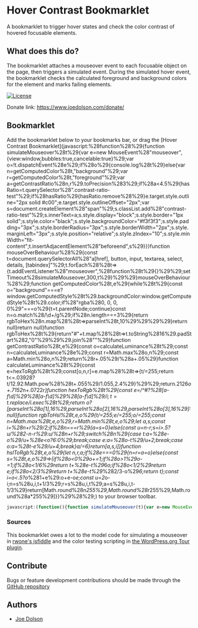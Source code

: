 # Hover Contrast Bookmarklet

A bookmarklet to trigger hover states and check the color contrast of hovered focusable elements.

## What does this do?

The bookmarklet attaches a mouseover event to each focusable object on the page, then triggers a simulated event. During the simulated hover event, the bookmarklet checks the calculated foreground and background colors for the element and marks failing elements.

[![License](https://img.shields.io/badge/license-GPL--2.0%2B-green.svg)](https://www.gnu.org/license/gpl-2.0.html)

Donate link: https://www.joedolson.com/donate/

## Bookmarklet

Add the bookmarklet below to your bookmarks bar, or drag the [Hover Contrast Bookmarklet](javascript:%28function%28%29{function simulateMouseover%28t%29{var e=new MouseEvent%28"mouseover",{view:window,bubbles:true,cancelable:true}%29;var o=!t.dispatchEvent%28e%29;if%28o%29{console.log%28t%29}else{var n=getComputedColor%28t,"background"%29;var r=getComputedColor%28t,"foreground"%29;var a=getContrastRatio%28n,r%29.toPrecision%283%29;if%28a<4.5%29{hasRatio=t.querySelector%28".contrast-ratio-test"%29;if%28hasRatio%29{hasRatio.remove%28%29}e.target.style.outline="2px solid #c00";e.target.style.outlineOffset="2px";var s=document.createElement%28"span"%29;s.classList.add%28"contrast-ratio-test"%29;s.innerText=a;s.style.display="block";s.style.border="1px solid";s.style.color="black";s.style.backgroundColor="#f3f3f3";s.style.padding="3px";s.style.borderRadius="3px";s.style.borderWidth="2px";s.style.marginLeft="3px";s.style.position="relative";s.style.zIndex="10";s.style.minWidth="fit-content";t.insertAdjacentElement%28"beforeend",s%29}}}function mouseOverBehaviour%28%29{const t=document.querySelectorAll%28"a[href], button, input, textarea, select, details, [tabindex]"%29;t.forEach%28%28t=>{t.addEventListener%28"mouseover",%28function%28t%29{}%29%29;setTimeout%28simulateMouseover,300,t%29}%29%29}mouseOverBehaviour%28%29;function getComputedColor%28t,e%29{while%28t%29{const o="background"===e?window.getComputedStyle%28t%29.backgroundColor:window.getComputedStyle%28t%29.color;if%28"rgba%280, 0, 0, 0%29"===o%29{t=t.parentNode;continue}const n=o.match%28/\d+/g%29;if%28n.length===3%29{return rgbToHex%28n.map%28%28t=>parseInt%28t,10%29%29%29%29}return null}return null}function rgbToHex%28t%29{return"#"+t.map%28%28t=>t.toString%2816%29.padStart%282,"0"%29%29%29.join%28""%29}function getContrastRatio%28t,e%29{const o=calculateLuminance%28t%29;const n=calculateLuminance%28e%29;const r=Math.max%28o,n%29;const a=Math.min%28o,n%29;return%28r+.05%29/%28a+.05%29}function calculateLuminance%28t%29{const e=hexToRgb%28t%29;const[o,n,r]=e.map%28%28t=>{t/=255;return t<=.03928?t/12.92:Math.pow%28%28t+.055%29/1.055,2.4%29}%29%29;return.2126*o+.7152*n+.0722*r}function hexToRgb%28t%29{const e=/^#?%28[a-f\d]%29%28[a-f\d]%29%28[a-f\d]%29$/i;t=t.replace%28e,%28%28t,e,o,n%29=>e+e+o+o+n+n%29%29;const o=/^#?%28[a-f\d]{2}%29%28[a-f\d]{2}%29%28[a-f\d]{2}%29$/i.exec%28t%29;return o?[parseInt%28o[1],16%29,parseInt%28o[2],16%29,parseInt%28o[3],16%29]:null}function rgbToHsl%28t,e,o%29{t/=255;e/=255;o/=255;const n=Math.max%28t,e,o%29,r=Math.min%28t,e,o%29;let a,s;const i=%28n+r%29/2;if%28n===r%29{a=s=0}else{const u=n-r;s=i>.5?u/%282-n-r%29:u/%28n+r%29;switch%28n%29{case t:a=%28e-o%29/u+%28e<o?6:0%29;break;case e:a=%28o-t%29/u+2;break;case o:a=%28t-e%29/u+4;break}a/=6}return[a,s,i]}function hslToRgb%28t,e,o%29{let n,r,a;if%28e===0%29{n=r=a=o}else{const s=%28t,e,o%29=>{if%28o<0%29o+=1;if%28o>1%29o-=1;if%28o<1/6%29return t+%28e-t%29*6*o;if%28o<1/2%29return e;if%28o<2/3%29return t+%28e-t%29*%282/3-o%29*6;return t};const i=o<.5?o*%281+e%29:o+e-o*e;const u=2*o-i;n=s%28u,i,t+1/3%29;r=s%28u,i,t%29;a=s%28u,i,t-1/3%29}return[Math.round%28n*255%29,Math.round%28r*255%29,Math.round%28a*255%29]}}%29%28%29;) to your browser toolbar.

```javascript
javascript:(function(){function simulateMouseover(t){var e=new MouseEvent("mouseover",{view:window,bubbles:true,cancelable:true});var o=!t.dispatchEvent(e);if(o){console.log(t)}else{var n=getComputedColor(t,"background");var r=getComputedColor(t,"foreground");var a=getContrastRatio(n,r).toPrecision(3);if(a<4.5){hasRatio=t.querySelector(".contrast-ratio-test");if(hasRatio){hasRatio.remove()}e.target.style.outline="2px solid #c00";e.target.style.outlineOffset="2px";var s=document.createElement("span");s.classList.add("contrast-ratio-test");s.innerText=a;s.style.display="block";s.style.border="1px solid";s.style.color="black";s.style.backgroundColor="#f3f3f3";s.style.padding="3px";s.style.borderRadius="3px";s.style.borderWidth="2px";s.style.marginLeft="3px";s.style.position="relative";s.style.zIndex="10";s.style.minWidth="fit-content";t.insertAdjacentElement("beforeend",s)}}}function mouseOverBehaviour(){const t=document.querySelectorAll("a[href], button, input, textarea, select, details, [tabindex]");t.forEach((t=>{t.addEventListener("mouseover",(function(t){}));setTimeout(simulateMouseover,300,t)}))}mouseOverBehaviour();function getComputedColor(t,e){while(t){const o="background"===e?window.getComputedStyle(t).backgroundColor:window.getComputedStyle(t).color;if("rgba(0, 0, 0, 0)"===o){t=t.parentNode;continue}const n=o.match(/\d+/g);if(n.length===3){return rgbToHex(n.map((t=>parseInt(t,10))))}return null}return null}function rgbToHex(t){return"#"+t.map((t=>t.toString(16).padStart(2,"0"))).join("")}function getContrastRatio(t,e){const o=calculateLuminance(t);const n=calculateLuminance(e);const r=Math.max(o,n);const a=Math.min(o,n);return(r+.05)/(a+.05)}function calculateLuminance(t){const e=hexToRgb(t);const[o,n,r]=e.map((t=>{t/=255;return t<=.03928?t/12.92:Math.pow((t+.055)/1.055,2.4)}));return.2126*o+.7152*n+.0722*r}function hexToRgb(t){const e=/^#?([a-f\d])([a-f\d])([a-f\d])$/i;t=t.replace(e,((t,e,o,n)=>e+e+o+o+n+n));const o=/^#?([a-f\d]{2})([a-f\d]{2})([a-f\d]{2})$/i.exec(t);return o?[parseInt(o[1],16),parseInt(o[2],16),parseInt(o[3],16)]:null}function rgbToHsl(t,e,o){t/=255;e/=255;o/=255;const n=Math.max(t,e,o),r=Math.min(t,e,o);let a,s;const i=(n+r)/2;if(n===r){a=s=0}else{const u=n-r;s=i>.5?u/(2-n-r):u/(n+r);switch(n){case t:a=(e-o)/u+(e<o?6:0);break;case e:a=(o-t)/u+2;break;case o:a=(t-e)/u+4;break}a/=6}return[a,s,i]}function hslToRgb(t,e,o){let n,r,a;if(e===0){n=r=a=o}else{const s=(t,e,o)=>{if(o<0)o+=1;if(o>1)o-=1;if(o<1/6)return t+(e-t)*6*o;if(o<1/2)return e;if(o<2/3)return t+(e-t)*(2/3-o)*6;return t};const i=o<.5?o*(1+e):o+e-o*e;const u=2*o-i;n=s(u,i,t+1/3);r=s(u,i,t);a=s(u,i,t-1/3)}return[Math.round(n*255),Math.round(r*255),Math.round(a*255)]}})();
```

### Sources

This bookmarklet owes a lot to the model code for simulating a mouseover in [rwone's jsfiddle](https://jsfiddle.net/rwone/n5bredu2/) and the color testing scripting in [the WordPress.org Tour plugin](https://github.com/Automattic/tour/blob/trunk/assets/js/tour.js#L157). 

## Contribute

Bugs or feature development contributions should be made through the [GitHub repository](https://github.com/joedolson/Hover-Contrast-Bookmarklet/issues)

## Authors

* [Joe Dolson](https://www.joedolson.com)